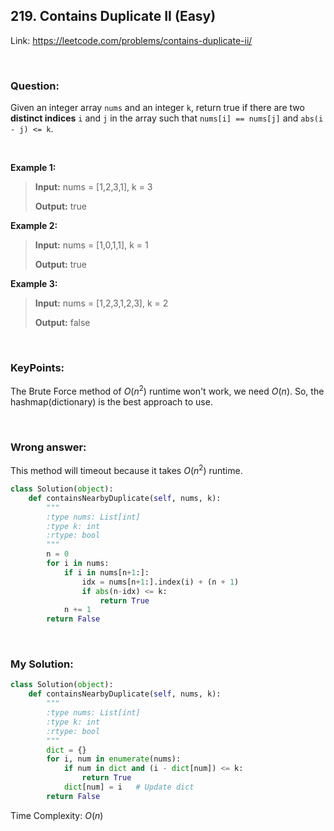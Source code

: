 ## 219. Contains Duplicate II (Easy)

Link: https://leetcode.com/problems/contains-duplicate-ii/

<br>

### Question:
Given an integer array `nums` and an integer `k`, return true if there are two **distinct indices** `i` and `j` in the array such that `nums[i] == nums[j]` and `abs(i - j) <= k`.

<br>

**Example 1:**
> **Input:** nums = [1,2,3,1], k = 3
> 
> **Output:** true

**Example 2:**
> **Input:** nums = [1,0,1,1], k = 1
> 
> **Output:** true

**Example 3:**
> **Input:** nums = [1,2,3,1,2,3], k = 2
> 
> **Output:** false


<br>

### KeyPoints: 
The Brute Force method of $O(n^2)$ runtime won't work, we need $O(n)$. So, the hashmap(dictionary) is the best approach to use.

<br>


### Wrong answer:
This method will timeout because it takes $O(n^2)$ runtime.
```python
class Solution(object):
    def containsNearbyDuplicate(self, nums, k):
        """
        :type nums: List[int]
        :type k: int
        :rtype: bool
        """
        n = 0
        for i in nums:
            if i in nums[n+1:]:
                idx = nums[n+1:].index(i) + (n + 1)
                if abs(n-idx) <= k:
                    return True
            n += 1
        return False
```

<br>

### My Solution:
```python
class Solution(object):
    def containsNearbyDuplicate(self, nums, k):
        """
        :type nums: List[int]
        :type k: int
        :rtype: bool
        """
        dict = {}
        for i, num in enumerate(nums):
            if num in dict and (i - dict[num]) <= k:
                return True
            dict[num] = i   # Update dict
        return False
```
Time Complexity: $O(n)$
